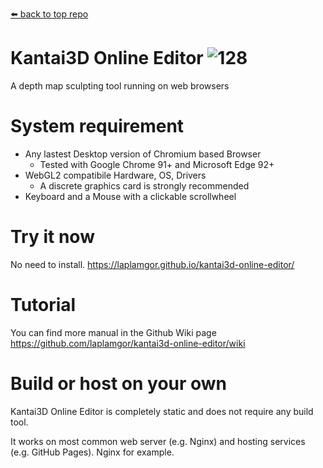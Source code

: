 [⬅️ back to top repo](https://github.com/laplamgor/kantai3d)

# Kantai3D Online Editor ![128](https://user-images.githubusercontent.com/11514317/103167807-40271080-4869-11eb-97b1-db51d5d39a0c.png)

A depth map sculpting tool running on web browsers

# System requirement
- Any lastest Desktop version of Chromium based Browser
  - Tested with Google Chrome 91+ and Microsoft Edge 92+
- WebGL2 compatibile Hardware, OS, Drivers
  - A discrete graphics card is strongly recommended
- Keyboard and a Mouse with a clickable scrollwheel

# Try it now
No need to install.
https://laplamgor.github.io/kantai3d-online-editor/

# Tutorial
You can find more manual in the Github Wiki page
https://github.com/laplamgor/kantai3d-online-editor/wiki



# Build or host on your own
Kantai3D Online Editor is completely static and does not require any build tool.

It works on most common web server (e.g. Nginx) and hosting services (e.g. GitHub Pages). Nginx for example.

